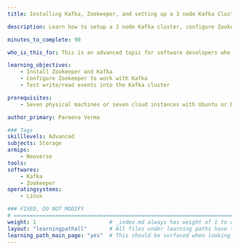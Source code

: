 ```yaml
---
title: Installing Kafka, Zookeeper, and setting up a 3 node Kafka Cluster

description: Learn how to setup a 3 node Kafka cluster, configure Zookeeper, and test write/read events into the cluster

minutes_to_complete: 90

who_is_this_for: This is an advanced topic for software developers who want to learn how to use Kafka and Zookeeper.

learning_objectives:
    - Install Zookeeper and Kafka
    - Configure Zookeeper to work with Kafka
    - Test write/read events into the Kafka cluster

prerequisites:
    - Seven physical machines or seven cloud instances with Ubuntu or Debian installed to create three Kafka nodes, three Zookeeper nodes, and one client node.

author_primary: Pareena Verma

### Tags
skilllevels: Advanced
subjects: Storage
armips:
    - Neoverse
tools:
softwares:
    - Kafka
    - Zookeeper
operatingsystems:
    - Linux

### FIXED, DO NOT MODIFY
# ================================================================================
weight: 1                       # _index.md always has weight of 1 to order correctly
layout: "learningpathall"       # All files under learning paths have this same wrapper
learning_path_main_page: "yes"  # This should be surfaced when looking for related content. Only set for _index.md of learning path content.
---
```

